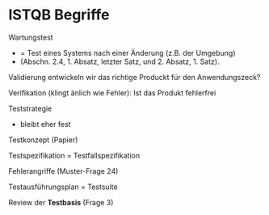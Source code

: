 ISTQB Begriffe
==============

Wartungstest
- = Test eines Systems nach einer Änderung (z.B. der Umgebung)
- (Abschn. 2.4, 1. Absatz, letzter Satz, und 2. Absatz, 1. Satz).


Validierung
	entwickeln wir das richtige Produckt für den Anwendungszeck?

Verifikation
(klingt änlich wie Fehler): Ist das Produkt fehlerfrei

Teststrategie
- bleibt eher fest

Testkonzept (Papier)

Testspezifikation = Testfallspezifikation

Fehlerangriffe (Muster-Frage 24)

Testausführungsplan = Testsuite

Review der **Testbasis** (Frage 3)